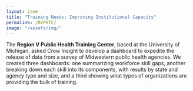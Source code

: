 ```yaml
---
layout: item
title: "Training Needs: Improving Institutional Capacity"
permalink: /RVPHTC/
image: "/assets/img/"
---
```

The **Region V Public Health Training Center**, based at the University of Michigan, asked Crow Insight to develop a dashboard to expedite the release of data from a survey of Midwestern public health agencies. We created three dashboards: one summarizing workforce skill gaps, another breaking down each skill into its components, with results by state and agency type and size, and a third showing what types of organizations are providing the bulk of training.